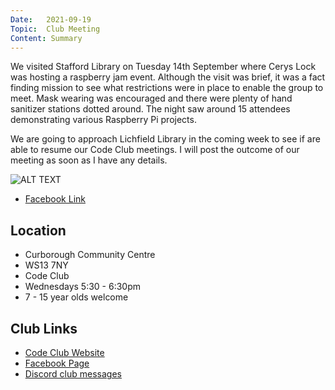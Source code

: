 ```yaml
---
Date:   2021-09-19
Topic:  Club Meeting
Content: Summary
---
```

We visited Stafford Library on Tuesday 14th September where Cerys Lock was hosting a raspberry jam event.
Although the visit was brief, it was a fact finding mission to see what restrictions were in place to enable
the group to meet. Mask wearing was encouraged and there were plenty of hand sanitizer stations dotted around.
The night saw around 15 attendees demonstrating various Raspberry Pi projects.

We are going to approach Lichfield Library in the coming week to see if are able to resume our Code Club meetings.
I will post the outcome of our meeting as soon as I have any details.

![ALT TEXT](https://scontent.fbhx6-1.fna.fbcdn.net/v/t39.30808-6/242548874_4110035109123558_3923072716531802706_n.jpg?_nc_cat=109&ccb=1-7&_nc_sid=5f2048&_nc_ohc=DjvJAJnLtEQAX-5natc&_nc_ht=scontent.fbhx6-1.fna&edm=AKK4YLsEAAAA&oh=00_AfCPhCzr1ICCtuXXbubNAOJY7XPeaDFwiNjjs0S594An_Q&oe=652AE45C)

* [Facebook Link](https://www.facebook.com/1481985248595237/posts/4110035529123516/)

## Location

* Curborough Community Centre
* WS13 7NY
* Code Club
* Wednesdays 5:30 - 6:30pm
* 7 - 15 year olds welcome

## Club Links

* [Code Club Website](https://lichfield-code-club.github.io/)
* [Facebook Page](https://www.facebook.com/LichfieldCoders)
* [Discord club messages](https://discord.gg/szz6xGK)
